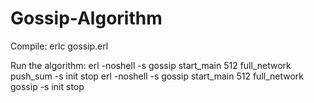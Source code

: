# Gossip-Algorithm

Compile:
erlc gossip.erl  

Run the algorithm:
erl -noshell -s gossip start_main 512 full_network push_sum -s init stop 
erl -noshell -s gossip start_main 512 full_network gossip -s init stop 
